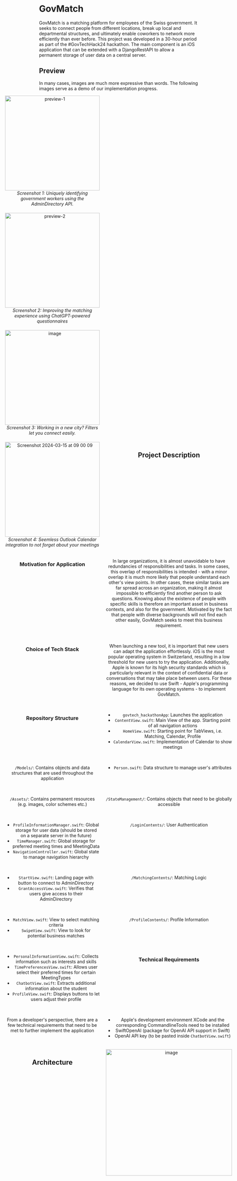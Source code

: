 # GovMatch
GovMatch is a matching platform for employees of the Swiss government. It seeks to connect people from different locations, break up local and departmental structures, and ultimately enable coworkers to network more efficiently than ever before. This project was developed in a 30-hour period as part of the #GovTechHack24 hackathon. The main component is an iOS application that can be extended with a DjangoRestAPI to allow a permanent storage of user data on a central server. 

## Preview
In many cases, images are much more expressive than words. The following images serve as a demo of our implementation progress.
<div style="display: grid; grid-template-columns: repeat(2, 1fr); grid-gap: 20px; justify-content: center; text-align: center;">
  <div>
    <img width="300" alt="preview-1" src="https://github.com/Luca-Wiehe/govtech_hackathon_24/assets/85710000/713cb781-5ee2-41d9-8f34-8b5c87f44f91">
    <br>
    <em>Screenshot 1: Uniquely identifying government workers using the AdminDirectory API.</em>
  </div>
  <br>
  <div><img width="300" alt="preview-2" src="https://github.com/Luca-Wiehe/govtech_hackathon_24/assets/85710000/66b86701-0b96-416f-a219-07b99cfc4e63">
    <br>
    <em>Screenshot 2: Improving the matching experience using ChatGPT-powered questionnaires</em>
  </div>
  <br>
  <div>
    <img width="300" alt="image" src="https://github.com/Luca-Wiehe/govtech_hackathon_24/assets/85710000/94114ac9-6c3a-4719-83a4-26519914d47d">
    <br>
    <em>Screenshot 3: Working in a new city? Filters let you connect easily.</em>
  </div>
  <br>
  <div><img width="300" alt="Screenshot 2024-03-15 at 09 00 09" src="https://github.com/Luca-Wiehe/govtech_hackathon_24/assets/85710000/a644cb20-78e5-48db-bd9c-65ef984ed449">
    <br>
    <em>Screenshot 4: Seemless Outlook Calendar integration to not forget about your meetings</em>
  </div>

## Project Description
### Motivation for Application
In large organizations, it is almost unavoidable to have redundancies of responsibilities and tasks. In some cases, this overlap of responsibilities is intended - with a minor overlap it is much more likely that people understand each other's view points. In other cases, these similar tasks are far spread across an organization, making it almost impossible to efficiently find another person to ask questions. Knowing about the existence of people with specific skills is therefore an important asset in business contexts, and also for the government. Motivated by the fact that people with diverse backgrounds will not find each other easily, GovMatch seeks to meet this business requirement.

### Choice of Tech Stack
When launching a new tool, it is important that new users can adapt the application effortlessly. iOS is the most popular operating system in Switzerland, resulting in a low threshold for new users to try the application. Additionally, Apple is known for its high security standards which is particularly relevant in the context of confidential data or conversations that may take place between users. For these reasons, we decided to use Swift - Apple's programming language for its own operating systems - to implement GovMatch. 

### Repository Structure
+ `govtech_hackathonApp`: Launches the application
+ `ContentView.swift`: Main View of the app. Starting point of all navigation actions
+ `HomeView.swift`: Starting point for TabViews, i.e. Matching, Calendar, Profile
+ `CalendarView.swift`: Implementation of Calendar to show meetings

`/Models/`: Contains objects and data structures that are used throughout the application
+ `Person.swift`: Data structure to manage user's attributes

`/Assets/`: Contains permanent resources (e.g. images, color schemes etc.)

`/StateManagement/`: Contains objects that need to be globally accessible
+ `ProfileInformationManager.swift`: Global storage for user data (should be stored on a separate server in the future)
+ `TimeManager.swift`: Global storage for preferred meeting times and MeetingData
+ `NavigationController.swift`: Global state to manage navigation hierarchy

`/LoginContents/`: User Authentication
+ `StartView.swift`: Landing page with button to connect to AdminDirectory
+ `GrantAccessView.swift`: Verifies that users give access to their AdminDirectory

`/MatchingContents/`: Matching Logic
+ `MatchView.swift`: View to select matching criteria
+ `SwipeView.swift`: View to look for potential business matches

`/ProfileContents/`: Profile Information
+ `PersonalInformationView.swift`: Collects information such as interests and skills
+ `TimePreferencesView.swift`: Allows user select their preferred times for certain MeetingTypes
+ `ChatbotView.swift`: Extracts additional information about the student
+ `ProfileView.swift`: Displays buttons to let users adjust their profile

### Technical Requirements
From a developer's perspective, there are a few technical requirements that need to be met to further implement the application
+ Apple's development environment XCode and the corresponding CommandlineTools need to be installed
+ SwiftOpenAI (package for OpenAI API support in Swift)
+ OpenAI API key (to be pasted inside `ChatbotView.swift`)

## Architecture
<img width="400" alt="image" src="https://github.com/Luca-Wiehe/govtech_hackathon_24/assets/85710000/2603c12a-4947-4207-804d-4d7b30686ff8">
